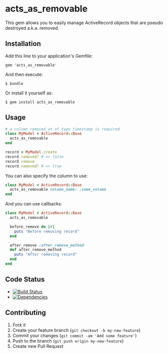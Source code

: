 # acts_as_removable

This gem allows you to easily manage ActiveRecord objects that are pseudo destroyed a.k.a. removed.

## Installation

Add this line to your application's Gemfile:

    gem 'acts_as_removable'

And then execute:

    $ bundle

Or install it yourself as:

    $ gem install acts_as_removable

## Usage

```ruby
# a column removed_at of type timestamp is required 
class MyModel < ActiveRecord::Base
  acts_as_removable
end

record = MyModel.create
record.removed? # => false
record.remove
record.removed? # => true
```

You can also specify the column to use:
```ruby
class MyModel < ActiveRecord::Base
  acts_as_removable column_name: :some_column
end
```

And you can use callbacks:
```ruby
class MyModel < ActiveRecord::Base
  acts_as_removable

  before_remove do |r|
    puts "Before removing record"
  end

  after_remove :after_remove_method
  def after_remove_method
    puts "After removing record"
  end
end
```

## Code Status

* [![Build Status](https://api.travis-ci.org/SICSoftwareGmbH/acts_as_removable.png)](https://travis-ci.org/SICSoftwareGmbH/acts_as_removable)
* [![Dependencies](https://gemnasium.com/SICSoftwareGmbH/acts_as_removable.png?travis)](https://gemnasium.com/SICSoftwareGmbH/acts_as_removable)

## Contributing

1. Fork it
2. Create your feature branch (`git checkout -b my-new-feature`)
3. Commit your changes (`git commit -am 'Add some feature'`)
4. Push to the branch (`git push origin my-new-feature`)
5. Create new Pull Request
